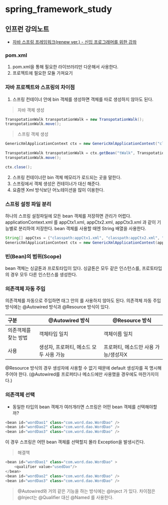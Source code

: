 # spring_framework_study
## 인프런 강의노트
- [자바 스프링 프레임워크(renew ver.) - 신입 프로그래머를 위한 강좌](https://www.inflearn.com/course/%EC%8A%A4%ED%94%84%EB%A7%81-%ED%94%84%EB%A0%88%EC%9E%84%EC%9B%8C%ED%81%AC_renew)

### pom.xml

1. pom.xml을 통해 필요한 라이브러리만 다운해서 사용한다.
2. 프로젝트에 필요한 모듈 가져요기

### 자바 프로젝트와 스프링의 차이점

1. 스프링 컨테이너 안에 bin 객체를 생성하면 객체를 따로 생성하지 않아도 된다.
> 자바 객체 생성
```java
TranspotationWalk transpotationWalk = new TranspotationWalk();
transpotationWalk.move();
```
> 스프링 객체 생성
```java
GenericXmlApplicationContext ctx = new GenericXmlApplicationContext("classpath:applicationContext.xml");
		
TranspotationWalk transpotationWalk = ctx.getBean("tWalk", TranspotationWalk.class);
transpotationWalk.move();
		
ctx.close();
```

2. 스프링 컨테이너란 bin 객체 메모리가 로드되는 곳을 말한다.
3. 스프링에서 객체 생성은 컨테이너가 대신 해준다.
4. 요즘엔 Xml 방식보단 어노테이션을 많이 이용한다.

### 스프링 설정 파일 분리
하나의 스프링 설정파일에 모든 bean 객체를 저장하면 관리가 어렵다.
applicationContext.xml 를 appCtx1.xml, appCtx2.xml, appCtx3.xml 과 같이 기능별로 분리하여 저장한다.
bean 객체를 사용할 때엔 String 배열을 사용한다.
```java
String[] appCtxs = {"classpath:appCtx1.xml", "classpath:appCtx2.xml", "classpath:appCtx3.xml"};
GenericXmlApplicationContext ctx = new GenericXmlApplicationContext(appCtxs);
```

### 빈(Bean)의 범위(Scope)
bean 객체는 싱글톤과 프로토타입이 있다.
싱글톤은 모두 같은 인스턴스를, 프로토타입의 경우 모두 다른 인스턴스를 생성한다.

### 의존객체 자동 주입  
의존객체를 자동으로 주입하면 <bean></bean> 태그 안의 <constructor-arg>를 사용하지 않아도 된다. 
의존객체 자동 주입 방식에는 @Autowired 방식과 @Resource 방식이 있다.

| 구분 | @Autowired 방식 | @Resource 방식                                                                                         |
| :----- | ---------------------------------------- | ---------------------------------------- |
| 의존객체를 찾는 방법 | 객체타입 일치 | 객체이름 일치 |
| 사용 | 생성자, 프로퍼티, 메소드 모두 사용 가능 | 프로퍼티, 메소드만 사용 가능/생성자X |  
  
@Resource 방식의 경우 생성자에 사용할 수 없기 때문에 default 생성자를 꼭 명시해주어야 한다. (@Autowired를 프로퍼티나 메소드에만 사용했을 경우에도 마찬가지이다.)

### 의존객체 선택
* 동일한 타입의 bean 객체가 여러개라면 스프링은 어떤 bean 객체를 선택해야할까?
	
```java
<bean id="wordDao1" class="com.word.dao.WordDao" />
<bean id="wordDao2" class="com.word.dao.WordDao" />
<bean id="wordDao3" class="com.word.dao.WordDao" />
```
이 경우 스프링은 어떤 bean 객체를 선택할지 몰라 Exception을 발생시킨다.
> 해결책
```java
<bean id="wordDao1" class="com.word.dao.WordDao" >
    <qualifier value="usedDao"/>
</bean>
<bean id="wordDao2" class="com.word.dao.WordDao" />
<bean id="wordDao3" class="com.word.dao.WordDao" />
```
	
> @Autowired와 거의 같은 기능을 하는 방식에는 @Inject 가 있다. 차이점은 @Inject는 @Qualifier 대신 @Named 를 사용한다.
